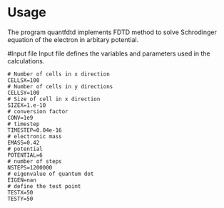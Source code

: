 # Usage
The program quantfdtd implements FDTD method to solve Schrodinger equation of the electron
in arbitary potential.

#Input file
Input file defines the variables and parameters used in the calculations.
```
# Number of cells in x direction
CELLSX=100
# Number of cells in y directions
CELLSY=100
# Size of cell in x direction
SIZEX=1.e-10
# conversion factor
CONV=1e9
# timestep
TIMESTEP=0.04e-16
# electronic mass
EMASS=0.42
# potential
POTENTIAL=6
# number of steps
NSTEPS=1200000
# eigenvalue of quantum dot
EIGEN=nan
# define the test point 
TESTX=50
TESTY=50
```
 
